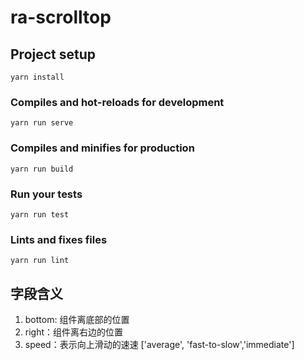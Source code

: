 # ra-scrolltop

## Project setup
```
yarn install
```

### Compiles and hot-reloads for development
```
yarn run serve
```

### Compiles and minifies for production
```
yarn run build
```

### Run your tests
```
yarn run test
```

### Lints and fixes files
```
yarn run lint
```

## 字段含义
1. bottom: 组件离底部的位置
2. right：组件离右边的位置
3. speed：表示向上滑动的速速 ['average', 'fast-to-slow','immediate']
